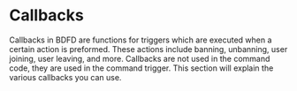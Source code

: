 # Callbacks
Callbacks in BDFD are functions for triggers which are executed when a certain action is preformed. These actions include banning, unbanning, user joining, user leaving, and more. Callbacks are not used in the command code, they are used in the command trigger. This section will explain the various callbacks you can use. 